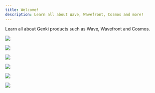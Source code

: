 ```yaml
---
title: Welcome!
description: Learn all about Wave, Wavefront, Cosmos and more!
---
```


Learn all about Genki products such as Wave, Wavefront and Cosmos.

[ ![](../../assets/images/article_360017912157_image_0.png) ](/wave-for-music/quickstart/about/)

[ ![](../../assets/images/article_360017912157_image_1.png) ](/wave-for-work/quickstart)

[ ![](../../assets/images/article_360017912157_image_2.png) ](/wavefront/overview)

[ ![](../../assets/images/article_360017912157_image_3.png) ](/widi-master/overview)

[ ![](../../assets/images/article_360017912157_image_4.png) ](/wave-for-music/softwave-basics/about/)

[ ![](../../assets/images/article_360017912157_image_5.png) ](/cosmos/about/)
